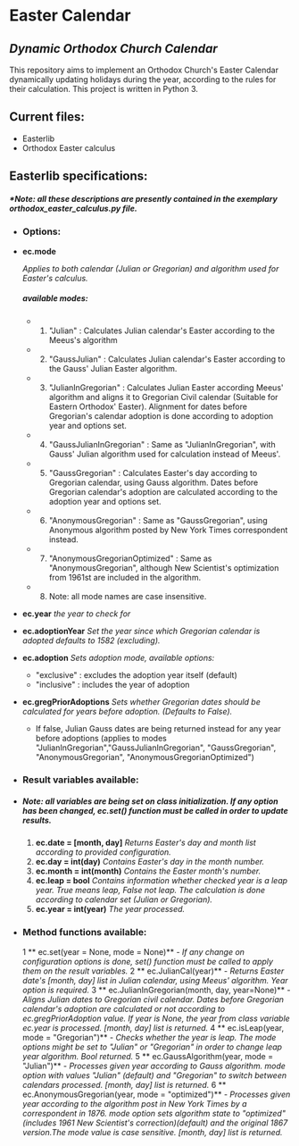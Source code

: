 # Easter Calendar
## _Dynamic Orthodox Church Calendar_
This repository aims to implement an Orthodox Church's Easter Calendar dynamically updating holidays during the year, according to the rules for their calculation.
This project is written in Python 3.

## Current files:

- Easterlib
- Orthodox Easter calculus

## Easterlib specifications:
##### _*Note: all these descriptions are presently contained in the exemplary orthodox_easter_calculus.py file._


* ### Options:
* __ec.mode__

	_Applies to both calendar (Julian or Gregorian) and algorithm used for Easter's calculus._
	##### _available modes:_
	- 1.	"Julian" : Calculates Julian calendar's Easter according to the Meeus's algorithm
	- 2.	"GaussJulian" : Calculates Julian calendar's Easter according to the Gauss' Julian Easter algorithm.
	- 3.	"JulianInGregorian" : Calculates Julian Easter according Meeus' algorithm and aligns it to Gregorian Civil calendar (Suitable for Eastern Orthodox' Easter). Alignment for dates before Gregorian's calendar adoption is done according to adoption year and options set.
	- 4.	"GaussJulianInGregorian" : Same as "JulianInGregorian", with Gauss' Julian algorithm used for calculation instead of Meeus'.
	- 5.	"GaussGregorian" : Calculates Easter's day according to Gregorian calendar, using Gauss algorithm. Dates before Gregorian calendar's adoption are calculated according to the adoption year and options set.
	- 6.	"AnonymousGregorian" : Same as "GaussGregorian", using Anonymous algorithm posted by New York Times correspondent instead.
	- 7.	"AnonymousGregorianOptimized" : Same as "AnonymousGregorian", although New Scientist's optimization from 1961st are included in the algorithm.
	- 8.	Note: all mode names are case insensitive.

* __ec.year__
    _the year to check for_
* __ec.adoptionYear__
    _Set the year since which Gregorian calendar is adopted defaults to 1582 (excluding)._
* __ec.adoption__
    _Sets adoption mode, available options:_
    - "exclusive" : excludes the adoption year itself (default)
    - "inclusive" : includes the year of adoption
* __ec.gregPriorAdoptions__
    _Sets whether Gregorian dates should be calculated for years before adoption. (Defaults to False)._
    - If false, Julian Gauss dates are being returned instead for any year before adoptions (applies to modes "JulianInGregorian","GaussJulianInGregorian", "GaussGregorian", "AnonymousGregorian", "AnonymousGregorianOptimized")

* ### Result variables available:
* ##### _Note: all variables are being set on class initialization. If any option has been changed, ec.set() function must be called in order to update results._

    1. **__ec.date = [month, day]__**
    _Returns Easter's day and month list according to provided configuration._
    2. **ec.day = int(day)**
    _Contains Easter's day in the month number._
    3. **ec.month = int(month)**
    _Contains the Easter month's number._
    4. **ec.leap = bool**
    _Contains information whether checked year is a leap year. True means leap, False not leap. The calculation is done according to calendar set (Julian or Gregorian)._
    5. **ec.year = int(year)**
    _The year processed._
    
* ### Method functions available:

	1 ** ec.set(year = None, mode = None)**
		-  _If any change on configuration options is done, set() function must be called to apply them on the result variables._
    2 ** ec.JulianCal(year)**
		-	_Returns Easter date's [month, day] list in Julian calendar, using Meeus' algorithm. Year option is required._
	3 ** ec.JulianInGregorian(month, day, year=None)**
		-   _Aligns Julian dates to Gregorian civil calendar. Dates before Gregorian calendar's adoption are calculated or not according to ec.gregPriorAdoption value. If year is None, the year from class variable ec.year is processed. [month, day] list is returned._
	4 ** ec.isLeap(year, mode = "Gregorian")**
		-   _Checks whether the year is leap. The mode options might be set to "Julian" or "Gregorian" in order to change leap year algorithm. Bool returned._
	5 ** ec.GaussAlgorithm(year, mode = "Julian")**
		-   _Processes given year according to Gauss algorithm. mode option with values "Julian" (default) and "Gregorian" to switch between calendars processed. [month, day] list is returned._
	6 ** ec.AnonymousGregorian(year, mode = "optimized")**
		-   _Processes given year according to the algorithm post in New York Times by a correspondent in 1876. mode option sets algorithm state to "optimized" (includes 1961 New Scientist's correction)(default) and the original 1867 version.The mode value is case sensitive. [month, day] list is returned._
